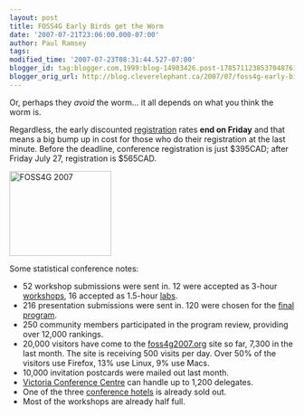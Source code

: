 ```yaml
---
layout: post
title: FOSS4G Early Birds get the Worm
date: '2007-07-21T23:06:00.000-07:00'
author: Paul Ramsey
tags: 
modified_time: '2007-07-23T08:31:44.527-07:00'
blogger_id: tag:blogger.com,1999:blog-14903426.post-1785711238537048761
blogger_orig_url: http://blog.cleverelephant.ca/2007/07/foss4g-early-birds-get-worm.html
---
```


Or, perhaps they *avoid* the worm... it all depends on what you think the worm is.

Regardless, the early discounted [registration](http://2007.foss4g.org/register/) rates **end on Friday** and that means a big bump up in cost for those who do their registration at the last minute. Before the deadline, conference registration is just $395CAD; after Friday July 27, registration is $565CAD.

[<img src="http://postgis.refractions.net/img/foss4g.gif" width="180" height="150" border="0" alt="FOSS4G 2007" />](http://2007.foss4g.org/)

Some statistical conference notes:<ul><li>52 workshop submissions were sent in. 12 were accepted as 3-hour [workshops](http://2007.foss4g.org/workshops/), 16 accepted as 1.5-hour [labs](http://2007.foss4g.org/labs/).<li>216 presentation submissions were sent in. 120 were chosen for the [final program](http://2007.foss4g.org/presentations/html.php).<li>250 community members participated in the program review, providing over 12,000 rankings.<li>20,000 visitors have come to the [foss4g2007.org](http://2007.foss4g.org/) site so far, 7,300 in the last month. The site is receiving 500 visits per day.  Over 50% of the visitors use Firefox, 13% use Linux, 9% use Macs.<li>10,000 invitation postcards were mailed out last month.<li>[Victoria Conference Centre](http://victoriaconference.com/) can handle up to 1,200 delegates.<li>One of the three [conference hotels](http://2007.foss4g.org/accommodations/#conference) is already sold out.<li>Most of the workshops are already half full.</ul>